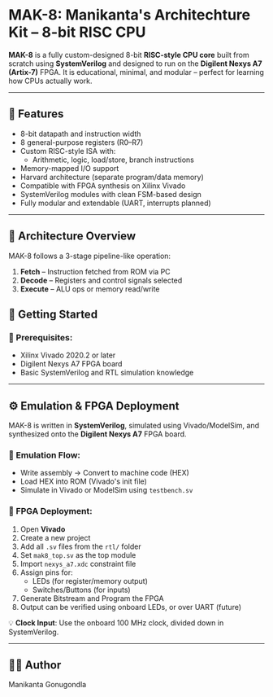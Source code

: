 # MAK-8: Manikanta's Architechture Kit – 8-bit RISC CPU

**MAK-8** is a fully custom-designed 8-bit **RISC-style CPU core** built from scratch using **SystemVerilog** and designed to run on the **Digilent Nexys A7 (Artix-7)** FPGA. It is educational, minimal, and modular – perfect for learning how CPUs actually work.

---

## 🔧 Features

- 8-bit datapath and instruction width
- 8 general-purpose registers (R0–R7)
- Custom RISC-style ISA with:
  - Arithmetic, logic, load/store, branch instructions
- Memory-mapped I/O support
- Harvard architecture (separate program/data memory)
- Compatible with FPGA synthesis on Xilinx Vivado
- SystemVerilog modules with clean FSM-based design
- Fully modular and extendable (UART, interrupts planned)

---

## 🧠 Architecture Overview

MAK-8 follows a 3-stage pipeline-like operation:

1. **Fetch** – Instruction fetched from ROM via PC
2. **Decode** – Registers and control signals selected
3. **Execute** – ALU ops or memory read/write

## 🔋 Getting Started

### 🔧 Prerequisites:
- Xilinx Vivado 2020.2 or later
- Digilent Nexys A7 FPGA board
- Basic SystemVerilog and RTL simulation knowledge

---

## ⚙️ Emulation & FPGA Deployment

MAK-8 is written in **SystemVerilog**, simulated using Vivado/ModelSim, and synthesized onto the **Digilent Nexys A7** FPGA board.

### 🧪 Emulation Flow:
- Write assembly → Convert to machine code (HEX)
- Load HEX into ROM (Vivado's init file)
- Simulate in Vivado or ModelSim using `testbench.sv`

### 🔧 FPGA Deployment:
1. Open **Vivado**
2. Create a new project
3. Add all `.sv` files from the `rtl/` folder
4. Set `mak8_top.sv` as the top module
5. Import `nexys_a7.xdc` constraint file
6. Assign pins for:
   - LEDs (for register/memory output)
   - Switches/Buttons (for inputs)
7. Generate Bitstream and Program the FPGA
8. Output can be verified using onboard LEDs, or over UART (future)

💡 **Clock Input**: Use the onboard 100 MHz clock, divided down in SystemVerilog.

---

## 👨‍💻 Author
Manikanta Gonugondla



